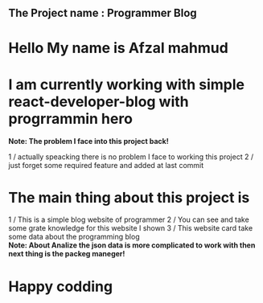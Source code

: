 ## The Project name : Programmer Blog

# Hello My name is Afzal mahmud
# I am currently working with simple react-developer-blog with progrrammin hero

**Note: The problem I face into this project back!**

1 / actually speacking there is no problem I face to working this   project 
2 / just forget some required feature and added at last commit

# The main thing about this project is
1 / This is a simple blog website of programmer
2 / You can see and take some grate knowledge for this website I shown
3 / This website card take some data about the programming blog  
**Note: About Analize the json data is more complicated to work with then next thing is the packeg maneger!**

# Happy codding
